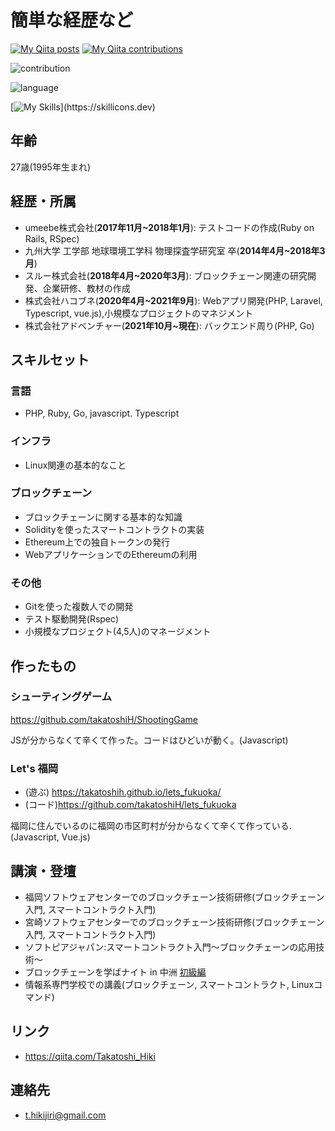 # 簡単な経歴など

[![My Qiita posts](https://qiita-badge.apiapi.app/s/Takatoshi_Hiki/posts.svg)](http://qiita.com/Takatoshi_Hiki)
[![My Qiita contributions](https://qiita-badge.apiapi.app/s/Takatoshi_Hiki/contributions.svg)](http://qiita.com/Takatoshi_Hiki)

![contribution](https://github-contribution-stats.vercel.app/api/?username=takatoshiH)

![language](https://github-readme-stats.vercel.app/api/top-langs/?username=takatoshiH&layout=compact)

[![My Skills](https://skillicons.dev/icons?i=js,html,css,aws,git,github,gitlab,go,laravel,linux,mysql,nginx,php,rails,ruby,solidity,ts,vue,)](https://skillicons.dev)


## 年齢
27歳(1995年生まれ)

## 経歴・所属
* umeebe株式会社(**2017年11月~2018年1月**): テストコードの作成(Ruby on Rails, RSpec)
* 九州大学 工学部 地球環境工学科 物理探査学研究室 卒(**2014年4月~2018年3月**)
* スルー株式会社(**2018年4月~2020年3月**): ブロックチェーン関連の研究開発、企業研修、教材の作成
* 株式会社ハコブネ(**2020年4月~2021年9月**): Webアプリ開発(PHP, Laravel, Typescript, vue.js),小規模なプロジェクトのマネジメント
* 株式会社アドベンチャー(**2021年10月~現在**): バックエンド周り(PHP, Go)

## スキルセット
### 言語
* PHP, Ruby, Go, javascript. Typescript

### インフラ
* Linux関連の基本的なこと

### ブロックチェーン
* ブロックチェーンに関する基本的な知識
* Solidityを使ったスマートコントラクトの実装
* Ethereum上での独自トークンの発行
* WebアプリケーションでのEthereumの利用

### その他
* Gitを使った複数人での開発
* テスト駆動開発(Rspec)
* 小規模なプロジェクト(4,5人)のマネージメント

## 作ったもの

### シューティングゲーム
https://github.com/takatoshiH/ShootingGame

JSが分からなくて辛くて作った。コードはひどいが動く。(Javascript)

### Let's 福岡
* (遊ぶ) https://takatoshih.github.io/lets_fukuoka/
* (コード)https://github.com/takatoshiH/lets_fukuoka

福岡に住んでいるのに福岡の市区町村が分からなくて辛くて作っている.(Javascript, Vue.js)

## 講演・登壇
* 福岡ソフトウェアセンターでのブロックチェーン技術研修(ブロックチェーン入門, スマートコントラクト入門)
* 宮崎ソフトウェアセンターでのブロックチェーン技術研修(ブロックチェーン入門, スマートコントラクト入門)
* ソフトピアジャパン:スマートコントラクト入門～ブロックチェーンの応用技術～
* ブロックチェーンを学ばナイト in 中洲 [初級編](https://gbec.connpass.com/event/136500/)
* 情報系専門学校での講義(ブロックチェーン, スマートコントラクト, Linuxコマンド)

## リンク
* https://qiita.com/Takatoshi_Hiki

## 連絡先
* t.hikijiri@gmail.com

